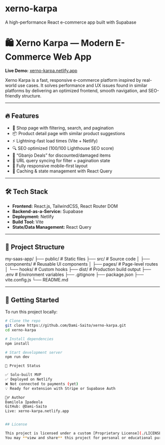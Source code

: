# xerno-karpa
A high-performance React e-commerce app built with Supabase
# 🛍️ Xerno Karpa — Modern E-Commerce Web App

**Live Demo:** [xerno-karpa.netlify.app](https://xerno-karpa.netlify.app/)

Xerno Karpa is a fast, responsive e-commerce platform inspired by real-world use cases. It solves performance and UX issues found in similar platforms by delivering an optimized frontend, smooth navigation, and SEO-friendly structure.

---

## 🔥 Features

- 🧭 Shop page with filtering, search, and pagination
- 📦 Product detail page with similar product suggestions
- ⚡ Lightning-fast load times (Vite + Netlify)
- 🔍 SEO optimized (100/100 Lighthouse SEO score)
- 🛒 “Gbanjo Deals” for discounted/damaged items
- 🔗 URL query syncing for filter + pagination state
- 📱 Fully responsive mobile-first layout
- 🧠 Caching & state management with React Query

---

## 🛠 Tech Stack

- **Frontend:** React.js, TailwindCSS, React Router DOM
- **Backend-as-a-Service:** Supabase
- **Deployment:** Netlify
- **Build Tool:** Vite
- **State/Data Management:** React Query

---

## 📂 Project Structure

my-saas-app/
├── public/ # Static files
├── src/ # Source code
│ ├── components/ # Reusable UI components
│ ├── pages/ # Page-level routes
│ └── hooks/ # Custom hooks
├── dist/ # Production build output
├── .env # Environment variables
├── .gitignore
├── package.json
├── vite.config.js
└── README.md


---

## 🚀 Getting Started

To run this project locally:

```bash
# Clone the repo
git clone https://github.com/Dami-Saito/xerno-karpa.git
cd xerno-karpa

# Install dependencies
npm install

# Start development server
npm run dev

🧪 Project Status

✅ Solo-built MVP
✅ Deployed on Netlify
❌ Not connected to payments (yet)
💡 Ready for extension with Stripe or Supabase Auth

🙋‍♂️ Author
Damilola Ipadeola
GitHub: @Dami-Saito
Live: xerno-karpa.netlify.app


## License

This project is licensed under a custom [Proprietary License](./LICENSE).  
You may **view and share** this project for personal or educational purposes, but **reuse or modification without permission is strictly prohibited**.

